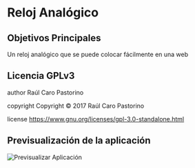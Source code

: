 # Reloj Analógico

## Objetivos Principales
Un reloj analógico que se puede colocar fácilmente en una web

## Licencia GPLv3
author Raúl Caro Pastorino

copyright Copyright © 2017 Raúl Caro Pastorino

license https://www.gnu.org/licenses/gpl-3.0-standalone.html

## Previsualización de la aplicación
![Previsualizar Aplicación](preview.png)
